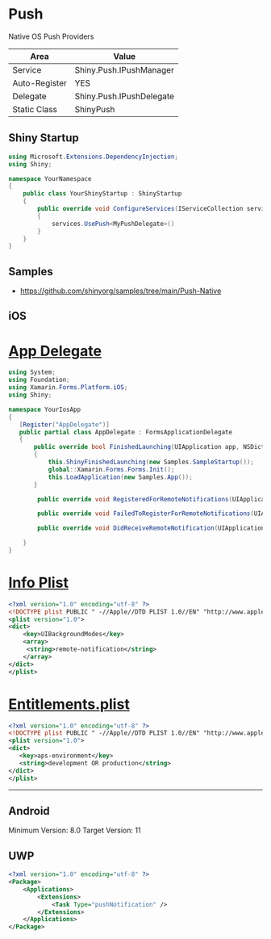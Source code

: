 # Push

Native OS Push Providers

|Area|Value|
|----|-----|
|Service|Shiny.Push.IPushManager|
|Auto-Register|YES|
|Delegate|Shiny.Push.IPushDelegate|
|Static Class|ShinyPush|


## Shiny Startup

```csharp
using Microsoft.Extensions.DependencyInjection;
using Shiny;

namespace YourNamespace
{
    public class YourShinyStartup : ShinyStartup
    {
        public override void ConfigureServices(IServiceCollection services, IPlatform platform)
        {
            services.UsePush<MyPushDelegate>()
        }
    }
}
```


## Samples
* <https://github.com/shinyorg/samples/tree/main/Push-Native>

## iOS

# [App Delegate](#iostab/appdelegate)

```csharp
using System;
using Foundation;
using Xamarin.Forms.Platform.iOS;
using Shiny;

namespace YourIosApp
{
   [Register("AppDelegate")]
   public partial class AppDelegate : FormsApplicationDelegate
   {
       public override bool FinishedLaunching(UIApplication app, NSDictionary options)
       {
           this.ShinyFinishedLaunching(new Samples.SampleStartup());
           global::Xamarin.Forms.Forms.Init();
           this.LoadApplication(new Samples.App());
       }

        public override void RegisteredForRemoteNotifications(UIApplication application, NSData deviceToken) => this.ShinyRegisteredForRemoteNotifications(deviceToken);

        public override void FailedToRegisterForRemoteNotifications(UIApplication application, NSError error) => this.ShinyFailedToRegisterForRemoteNotifications(error);

        public override void DidReceiveRemoteNotification(UIApplication application, NSDictionary userInfo, Action<UIBackgroundFetchResult> completionHandler) => this.ShinyDidReceiveRemoteNotification(userInfo, completionHandler);

	}
}
```

# [Info Plist](#iostab/info)

```xml
<?xml version="1.0" encoding="utf-8" ?>
<!DOCTYPE plist PUBLIC " -//Apple//DTD PLIST 1.0//EN" "http://www.apple.com/DTDs/PropertyList-1.0.dtd">
<plist version="1.0">
<dict>
    <key>UIBackgroundModes</key>
    <array>
     <string>remote-notification</string>
    </array>
</dict>
</plist>
```

# [Entitlements.plist](#iostab/entitlements)

```xml
<?xml version="1.0" encoding="utf-8" ?>
<!DOCTYPE plist PUBLIC " -//Apple//DTD PLIST 1.0//EN" "http://www.apple.com/DTDs/PropertyList-1.0.dtd">
<plist version="1.0">
<dict>
   <key>aps-environment</key>
   <string>development OR production</string>
</dict>
</plist>
```


***


## Android

Minimum Version: 8.0
Target Version: 11

## UWP

```xml
<?xml version="1.0" encoding="utf-8" ?>
<Package>
    <Applications>
        <Extensions>
            <Task Type="pushNotification" />
        </Extensions>
    </Applications>
</Package>
```

